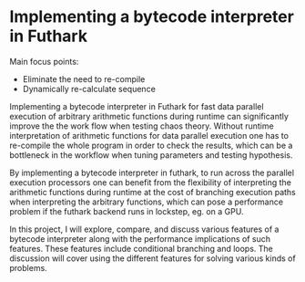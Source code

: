 # Implementing a bytecode interpreter in Futhark

Main focus points:
* Eliminate the need to re-compile
* Dynamically re-calculate sequence


Implementing a bytecode interpreter in Futhark for fast data parallel execution
of arbitrary arithmetic functions during runtime can significantly improve the
the work flow when testing chaos theory.
  Without runtime interpretation of arithmetic functions for data parallel
execution one has to re-compile the whole program in order to check the results,
which can be a bottleneck in the workflow when tuning parameters and testing
hypothesis.

By implementing a bytecode interpreter in futhark, to run across the parallel
execution processors one can benefit from the flexibility of interpreting the
arithmetic functions during runtime at the cost of branching execution paths
when interpreting the arbitrary functions, which can pose a performance problem
if the futhark backend runs in lockstep, eg. on a GPU.

In this project, I will explore, compare, and discuss various features of a
bytecode interpreter along with the performance implications of such features.
These features include conditional branching and loops. The discussion will
cover using the different features for solving various kinds of problems.
